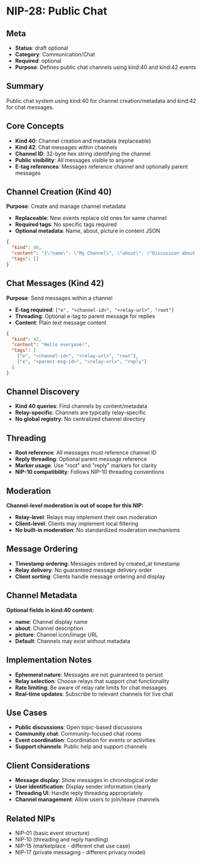 # NIP-28: Public Chat

## Meta
- **Status**: draft optional
- **Category**: Communication/Chat
- **Required**: optional
- **Purpose**: Defines public chat channels using kind:40 and kind:42 events

## Summary
Public chat system using kind:40 for channel creation/metadata and kind:42 for chat messages.

## Core Concepts
- **Kind 40**: Channel creation and metadata (replaceable)
- **Kind 42**: Chat messages within channels
- **Channel ID**: 32-byte hex string identifying the channel
- **Public visibility**: All messages visible to anyone
- **E-tag references**: Messages reference channel and optionally parent messages

## Channel Creation (Kind 40)
**Purpose**: Create and manage channel metadata
- **Replaceable**: New events replace old ones for same channel
- **Required tags**: No specific tags required
- **Optional metadata**: Name, about, picture in content JSON

```json
{
  "kind": 40,
  "content": "{\"name\": \"My Channel\", \"about\": \"Discussion about...\", \"picture\": \"https://...\"}",
  "tags": []
}
```

## Chat Messages (Kind 42)
**Purpose**: Send messages within a channel
- **E-tag required**: `["e", "<channel-id>", "<relay-url>", "root"]`
- **Threading**: Optional e-tag to parent message for replies
- **Content**: Plain text message content

```json
{
  "kind": 42,
  "content": "Hello everyone!",
  "tags": [
    ["e", "<channel-id>", "<relay-url>", "root"],
    ["e", "<parent-msg-id>", "<relay-url>", "reply"]
  ]
}
```

## Channel Discovery
- **Kind 40 queries**: Find channels by content/metadata
- **Relay-specific**: Channels are typically relay-specific
- **No global registry**: No centralized channel directory

## Threading
- **Root reference**: All messages must reference channel ID
- **Reply threading**: Optional parent message reference
- **Marker usage**: Use "root" and "reply" markers for clarity
- **NIP-10 compatibility**: Follows NIP-10 threading conventions

## Moderation
**Channel-level moderation is out of scope for this NIP:**
- **Relay-level**: Relays may implement their own moderation
- **Client-level**: Clients may implement local filtering
- **No built-in moderation**: No standardized moderation mechanisms

## Message Ordering
- **Timestamp ordering**: Messages ordered by created_at timestamp
- **Relay delivery**: No guaranteed message delivery order
- **Client sorting**: Clients handle message ordering and display

## Channel Metadata
**Optional fields in kind:40 content:**
- **name**: Channel display name
- **about**: Channel description
- **picture**: Channel icon/image URL
- **Default**: Channels may exist without metadata

## Implementation Notes
- **Ephemeral nature**: Messages are not guaranteed to persist
- **Relay selection**: Choose relays that support chat functionality
- **Rate limiting**: Be aware of relay rate limits for chat messages
- **Real-time updates**: Subscribe to relevant channels for live chat

## Use Cases
- **Public discussions**: Open topic-based discussions
- **Community chat**: Community-focused chat rooms
- **Event coordination**: Coordination for events or activities
- **Support channels**: Public help and support channels

## Client Considerations
- **Message display**: Show messages in chronological order
- **User identification**: Display sender information clearly
- **Threading UI**: Handle reply threading appropriately
- **Channel management**: Allow users to join/leave channels

## Related NIPs
- NIP-01 (basic event structure)
- NIP-10 (threading and reply handling)
- NIP-15 (marketplace - different chat use case)
- NIP-17 (private messaging - different privacy model) 